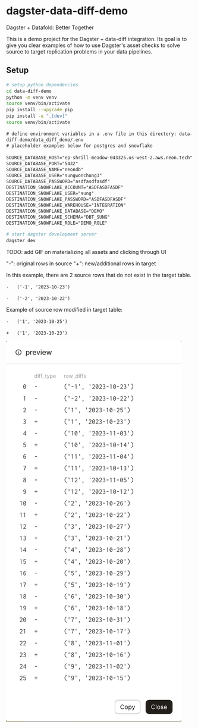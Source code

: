 # dagster-data-diff-demo
Dagster + Datafold: Better Together

This is a demo project for the Dagster + data-diff integration. Its goal is to give you clear examples of how to use Dagster's asset checks to solve source to target replication problems in your data pipelines.

## Setup

```bash
# setup python dependencies
cd data-diff-demo
python -m venv venv
source venv/bin/activate
pip install --upgrade pip
pip install -e ".[dev]"
source venv/bin/activate
```

```
# define environment variables in a .env file in this directory: data-diff-demo/data_diff_demo/.env
# placeholder examples below for postgres and snowflake

SOURCE_DATABASE_HOST="ep-shrill-meadow-043325.us-west-2.aws.neon.tech"
SOURCE_DATABASE_PORT="5432"
SOURCE_DATABASE_NAME="neondb"
SOURCE_DATABASE_USER="sungwonchung3"
SOURCE_DATABASE_PASSWORD="asdfasdfasdf"
DESTINATION_SNOWFLAKE_ACCOUNT="ASDFASDFASDF"
DESTINATION_SNOWFLAKE_USER="sung"
DESTINATION_SNOWFLAKE_PASSWORD="ASDFASDFASDF"
DESTINATION_SNOWFLAKE_WAREHOUSE="INTEGRATION"
DESTINATION_SNOWFLAKE_DATABASE="DEMO"
DESTINATION_SNOWFLAKE_SCHEMA="DBT_SUNG"
DESTINATION_SNOWFLAKE_ROLE="DEMO_ROLE"
```

```bash
# start dagster development server
dagster dev
```

TODO: add GIF on materializing all assets and clicking through UI

"-": original rows in source
"+": new/additional rows in target

In this example, there are 2 source rows that do not exist in the target table.

`-   ('-1', '2023-10-23')`

`-   ('-2', '2023-10-22')`

Example of source row modified in target table:

`-   ('1', '2023-10-25')`

`+   ('1', '2023-10-23')`

![](images/data_diff_output.png)